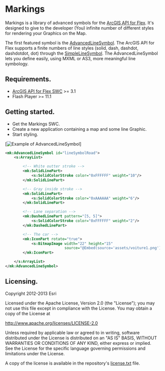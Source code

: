 Markings
========

Markings is a library of advanced symbols for the [ArcGIS API for Flex](https://developers.arcgis.com/en/flex/). It's designed to give to the developer (You) infinite number of different styles for rendering your Graphics on the Map.

The first featured symbol is the [AdvancedLineSymbol](http://ycabon.github.io/markings/asdoc/io/github/ycabon/markings/AdvancedLineSymbol.html). The ArcGIS API for Flex supports a finite numbers of line styles (solid, dash, dashdot, dashdotdot, dot) through the [SimpleLineSymbol](https://developers.arcgis.com/en/flex/api-reference/com/esri/ags/symbols/SimpleLineSymbol.html). The AdvancedLineSymbol lets you define easily, using MXML or AS3, more meaningful line symbology.

## Requirements.
* [ArcGIS API for Flex SWC](http://links.esri.com/flex-api/latest-download) >= 3.1
* Flash Player >= 11.1

## Getting started.
* Get the Markings SWC.
* Create a new application containing a map and some line Graphic.
* Start styling.

[![Example of AdvancedLineSymbol](https://raw.github.com/ycabon/markings/gh-pages/images/lineRoadSymbol.png "Example of AdvancedLineSymbol")]

```XML
<mk:AdvancedLineSymbol id="lineSymbolRoad">
    <s:ArrayList>

        <!-- White outter stroke -->
        <mk:SolidLinePart>
            <s:SolidColorStroke color="0xFFFFFF" weight="10"/>
        </mk:SolidLinePart>

        <!-- Gray inside stroke -->
        <mk:SolidLinePart>
            <s:SolidColorStroke color="0xAAAAAA" weight="6"/>
        </mk:SolidLinePart>

        <!-- Lane separation -->
        <mk:DashedLinePart pattern="[5, 5]">
            <s:SolidColorStroke color="0xFFFFFF" weight="2"/>
        </mk:DashedLinePart>

        <!-- The car -->
        <mk:IconPart rotate="true">
            <s:BitmapImage width="22" height="15"
                           source="@Embed(source='assets/voiture1.png')"/>
        </mk:IconPart>

    </s:ArrayList>
</mk:AdvancedLineSymbol>
```

## Licensing.

Copyright 2012-2013 Esri

Licensed under the Apache License, Version 2.0 (the "License");
you may not use this file except in compliance with the License.
You may obtain a copy of the License at

   http://www.apache.org/licenses/LICENSE-2.0

Unless required by applicable law or agreed to in writing, software
distributed under the License is distributed on an "AS IS" BASIS,
WITHOUT WARRANTIES OR CONDITIONS OF ANY KIND, either express or implied.
See the License for the specific language governing permissions and
limitations under the License.

A copy of the license is available in the repository's [license.txt](https://raw.github.com/ycabon/markings/develop/license.txt) file.
